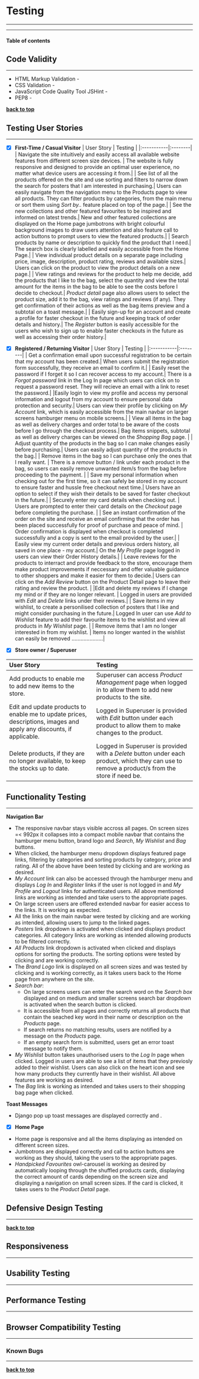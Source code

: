 # Testing 
---
---
#### Table of contents 


## Code Validity
---
- HTML Markup Validation - [](https://validator.w3.org/nu/)
- CSS Validation - [](https://jigsaw.w3.org/css-validator/)
- JavaScript Code Quality Tool JSHint - [](https://jshint.com/)
- PEP8 - [](http://pep8online.com/)


**[back to top](#testing)**

## Testing User Stories
---

- [x] **First-Time / Casual Visitor** 
| User Story | Testing | 
|:-----------|:--------|
| Navigate the site intuitively and easily access all available website features from different screen size devices.  | The website is fully responsive and designed to provide an optimal user experience, no matter what device users are accessing it from.|
| See list of all the products offered on the site and use sorting and filters to narrow down the search for posters that I am interested in purchasing.| Users can easily navigate from the navigation menu to the Products page to view all products. They can filter products by categories, from the main menu or sort them using *Sort by..* feature placed on top of the page.|
| See the new collections and other featured favourites to be inspired and informed on latest trends.| New and other featured collections are displayed on the Home page jumbotrons with bright colourful background images to draw users attention and also feature call to action buttons to prompt users to view the featured products.|
| Search products by name or description to quickly find the product that I need.| The search box is clearly labelled and easily accessible from the Home Page.| 
| View individual product details on a separate page including price, image, description, product rating, reviews and available sizes.| Users can click on the product to view the product details on a new page.|
| View ratings and reviews for the product to help me decide, add the products that I like to the bag, select the quantity and view the total amount for the items in the bag to be able to see the costs before I decide to checkout.| *Product detail* page also allows users to select the product size, add it to the bag, view ratings and reviews (if any). They get confirmation of their actions as well as the bag items preview and a subtotal on a toast message.|
| Easily sign-up for an account and create a profile for faster checkout in the future and keeping track of order details and history.| The *Register* button is easily accessible for the users who wish to sign up to enable faster checkouts in the future as well as accessing their order history.|



- [x] **Registered / Returning Visitor**
| User Story | Testing | 
|:-----------|:--------|
| Get a confirmation email upon successful registration to be certain that my account has been created.| When users submit the registration form successfully, they receive an email to confirm it.|
| Easily reset the password if I forget it so I can recover access to my account.| There is a *Forgot password* link in the Log In page which users can click on to request a password reset. They will recieve an email with a link to reset the password.|
|Easily login to view my profile and access my personal information and logout from my account to ensure personal data protection and security.| Users can view their profile by clicking on *My Account* link, which is easily accessible from the main navbar on larger screens hamburger menu on mobile screens.|
| View all items in the bag as well as delivery charges and order total to be aware of the costs before I go through the checkout process.| Bag items snippets, subtotal as well as delivery charges can be viewed on the *Shopping Bag* page. |
| Adjust quantity of the products in the bag so I can make changes easily before purchasing.| Users can easily adjust quantity of the products in the bag.|
| Remove items in the bag so I can purchase only the ones that I really want. | There is a *remove* button / link under each product in the bag, so users can easily remove unwanted item/s from the bag before proceeding to the payment. |
| Save my personal information when checking out for the first time, so it can safely be stored in my account to ensure faster and hussle free checkout next time.| Users have an option to select if they wish their details to be saved for faster checkout in the future.|
| Securely enter my card details when checking out. | Users are prompted to enter their card details on the *Checkout* page before completing the purchase. |
| See an instant confirmation of the order on the site and receive an email confirming that the order has been placed successfully for proof of purchase and peace of mind. | Order confirmation is displayed when checkout is completed successfully and a copy is sent to the email provided by the user.|
| Easily view my current order details and previous orders history, all saved in one place - my account.| On the *My Profile* page logged in users can view their Order History details.|
| Leave reviews for the products to interract and provide feedback to the store, encourage them make product improvements if neccessary and offer valuable guidance to other shoppers and make it easier for them to decide.| Users can click on the *Add Review* button on the Product Detail page to leave their rating and review the product. |
|Edit and delete my reviews if I change my mind or if they are no longer relevant. | Logged in users are provided with *Edit* and *Delete* links under their reviews.|
| Save items in my wishlist, to create a personilised collection of posters that I like and might consider purchasing in the future.| Logged In user can use *Add to Wishlist* feature to add their favourite items to the wishlist and view all products in *My Wishlist* page. |
| Remove items that I am no longer interested in from my wishlist. | Items no longer wanted in the wishlist can easily be removed .....................|


- [x] **Store owner / Superuser**

| User Story | Testing | 
|:-----------|:--------|
| Add products to enable me to add new items to the store. | Superuser can access *Product Management* page when logged in to allow them to add new products to the site.|
| Edit and update products to enable me to update prices, descriptions, images and apply any discounts, if applicable.| Logged in Superuser is provided with *Edit* button under each product to allow them to make changes to the product.|
| Delete products, if they are no longer available, to keep the stocks up to date.| Logged in Superuser is provided with a *Delete* button under each product, which they can use to remove a product/s from the store if need be. |



## Functionality Testing
---
**Navigation Bar**
* The responsive navbar stays visible accross all pages. On screen sizes =< 992px it collapses into a compact mobile navbar that contains the hamburger menu button, brand logo and *Search*, *My Wishlist* and *Bag* buttons. 
* When clicked, the hamburger menu dropdown displays featured page links, filtering by categories and sorting products by category, price and rating. All of the above have been tested by clicking and are working as desired.
* *My Account* link can also be accessed through the hamburger menu and displays *Log In* and *Register* links if the user is not logged in and *My Profile* and *Logout* links for authenticated users. All above mentioned links are working as intended and take users to the appropriate pages. 
* On large screen users are offered extended navbar for easier access to the links. It is working as expected.  
* All the links on the main navbar were tested by clicking and are working as intended, allowing users to jump to the linked pages.
* *Posters* link dropdown is activated when clicked and displays product categories. All category links are working as intended allowing products to be filtered correctly. 
* *All Products* link dropdown is activated when clicked and displays options for sorting the products. The sorting options were tested by clicking and are working correctly.
* The *Brand Logo* link is displayed on all screen sizes and was tested by clicking and is working correctly, as it takes users back to the Home page from anywhere on the site.
* *Search bar*:
    * On large screens users can enter the search word on the *Search box* displayed and on medium and smaller screens search bar dropdown is activated when the search button is clicked. 
    * It is accessible from all pages and correctly returns all products that contain the seached key word in their name or description on the *Products* page. 
    * If search returns no matching results, users are notified by a message on the *Products* page. 
    * If an empty search form is submitted, users get an error toast message to notify them.
* *My Wishlist* button takes unauthorised users to the *Log In* page when clicked. Logged in users are able to see a list of items that they previosly added to their wishlist. Users can also click on the heart icon and see how many products they currently have in their wishlist. All above features are working as desired.
* The *Bag* link is working as intended and takes users to their shopping bag page when clicked. 



**Toast Messages**
* Django pop up toast messages are displayed correctly and .


- [x] **Home Page**
* Home page is responsive and all the items displaying as intended on different screen sizes.
* Jumbotrons are displayed correctly and call to action buttons are working as they should, taking the users to the appropriate pages.
* *Handpicked Favourites* owl-carousel is working as desired by automatically looping through the shuffled products cards, displaying the correct amount of cards depending on the screen size and displaying a navigation on small screen sizes. If the card is clicked, it takes users to the *Product Detail* page.








## Defensive Design Testing 
---







**[back to top](#testing)**

## Responsiveness
---



## Usability Testing
---

## Performance Testing
---



## Browser Compatibility Testing
---


### Known Bugs 
---


**[back to top](#testing)**